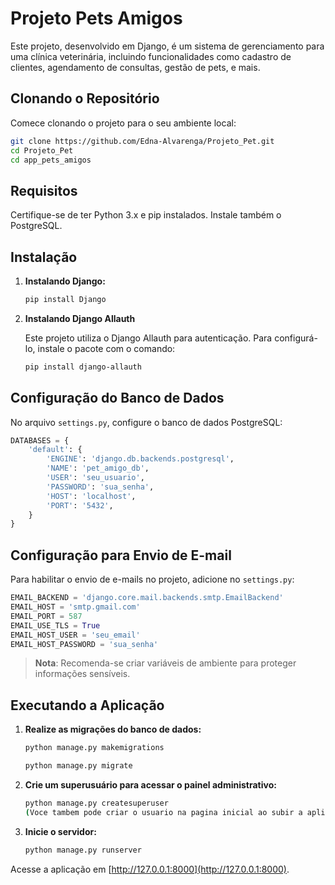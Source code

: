 
# Projeto Pets Amigos

Este projeto, desenvolvido em Django, é um sistema de gerenciamento para uma clínica veterinária, incluindo funcionalidades como cadastro de clientes, agendamento de consultas, gestão de pets, e mais.

## Clonando o Repositório

Comece clonando o projeto para o seu ambiente local:

```bash
git clone https://github.com/Edna-Alvarenga/Projeto_Pet.git
cd Projeto_Pet
cd app_pets_amigos
```

## Requisitos

Certifique-se de ter Python 3.x e pip instalados. Instale também o PostgreSQL.

## Instalação

1. **Instalando Django:**

   ```bash
   pip install Django
   ```


2. **Instalando Django Allauth**

   Este projeto utiliza o Django Allauth para autenticação. Para configurá-lo, instale o pacote com o comando:

   ```bash
   pip install django-allauth
   ```

## Configuração do Banco de Dados

No arquivo `settings.py`, configure o banco de dados PostgreSQL:

```python
DATABASES = {
    'default': {
        'ENGINE': 'django.db.backends.postgresql',
        'NAME': 'pet_amigo_db',
        'USER': 'seu_usuario',
        'PASSWORD': 'sua_senha',
        'HOST': 'localhost',
        'PORT': '5432',
    }
}
```

## Configuração para Envio de E-mail

Para habilitar o envio de e-mails no projeto, adicione no `settings.py`:

```python
EMAIL_BACKEND = 'django.core.mail.backends.smtp.EmailBackend'
EMAIL_HOST = 'smtp.gmail.com'
EMAIL_PORT = 587
EMAIL_USE_TLS = True
EMAIL_HOST_USER = 'seu_email'
EMAIL_HOST_PASSWORD = 'sua_senha'
```

> **Nota**: Recomenda-se criar variáveis de ambiente para proteger informações sensíveis.

## Executando a Aplicação

1. **Realize as migrações do banco de dados:**

   ```bash
   python manage.py makemigrations
   
   python manage.py migrate
   ```

2. **Crie um superusuário para acessar o painel administrativo:**

   ```bash
   python manage.py createsuperuser
   (Voce tambem pode criar o usuario na pagina inicial ao subir a aplicação)
   ```

3. **Inicie o servidor:**

   ```bash
   python manage.py runserver
   ```

Acesse a aplicação em [http://127.0.0.1:8000](http://127.0.0.1:8000).
